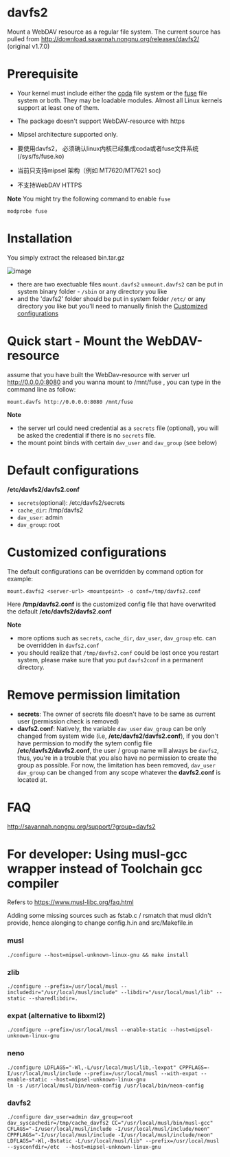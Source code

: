 # davfs2
Mount a WebDAV resource as a regular file system.
The current source has pulled from http://download.savannah.nongnu.org/releases/davfs2/ (original v1.7.0)

# Prerequisite
- Your kernel must include either the [coda](https://docs.kernel.org/filesystems/coda.html) file system or the [fuse](https://www.kernel.org/doc/html/latest/filesystems/fuse.html) file system or both. They may be loadable modules. Almost all Linux kernels support at least one of them. 
- The package doesn't support WebDAV-resource with https 
- Mipsel architecture supported only.

- 要使用davfs2， 必须确认linux内核已经集成coda或者fuse文件系统(/sys/fs/fuse.ko)
- 当前只支持mipsel 架构（例如 MT7620/MT7621 soc)
- 不支持WebDAV HTTPS

**Note**
You might try the following command to enable `fuse`
```
modprobe fuse
```

# Installation
You simply extract the released bin.tar.gz

![image](https://user-images.githubusercontent.com/345840/202638456-ec56b8fc-2c44-409a-a810-16209779b399.png)

- there are two exectuable files `mount.davfs2` `unmount.davfs2` can be put in system binary folder - `/sbin` or any directory you like
- and the 'davfs2' folder should be put in system folder `/etc/` or any directory you like but you'll need to manually finish the [Customized configurations](README.md/customized-configurations) 

# Quick start - Mount the WebDAV-resource
assume that you have built the WebDav-resource with server url http://0.0.0.0:8080
and you wanna mount to /mnt/fuse , you can type in the command line as follow:
```
mount.davfs http://0.0.0.0:8080 /mnt/fuse
```
**Note**
- the server url could need credential as a `secrets` file (optional), you will be asked the credential if there is no `secrets` file.
- the mount point binds with certain `dav_user` and `dav_group`  (see below)

# Default configurations
**/etc/davfs2/davfs2.conf**
- `secrets`(optional): /etc/davfs2/secrets
- `cache_dir`: /tmp/davfs2
- `dav_user`: admin
- `dav_group`: root

# Customized configurations
The default configurations can be overridden by command option for example:
```
mount.davfs2 <server-url> <mountpoint> -o conf=/tmp/davfs2.conf
```
Here **/tmp/davfs2.conf** is the customized config file that have overwrited the default **/etc/davfs2/davfs2.conf**

**Note** 
- more options such as `secrets`, `cache_dir`, `dav_user`, `dav_group` etc. can be overridden in `davfs2.conf`
- you should realize that `/tmp/davfs2.conf` could be lost once you restart system, please make sure that you put `davfs2conf` in a permanent directory.

# Remove permission limitation 
- **secrets**: The owner of secrets file doesn't have to be same as current user (permission check is removed)
- **davfs2.conf**:  Natively, the variable `dav_user` `dav_group` can be only changed from system wide (i.e, **/etc/davfs2/davfs2.conf**), if you don't have permission to modify the sytem config file **/etc/davfs2/davfs2.conf**, the user / group name will always be `davfs2`, thus, you're in a trouble that you also have no permission to create the group as possible. For now, the limitation has been removed, `dav_user` `dav_group` can be changed from any scope whatever the **davfs2.conf** is located at.

# FAQ
http://savannah.nongnu.org/support/?group=davfs2

# For developer: Using musl-gcc wrapper instead of Toolchain gcc compiler
Refers to https://www.musl-libc.org/faq.html

Adding some missing sources such as fstab.c / rsmatch that musl didn't provide,
hence alonging to change config.h.in and src/Makefile.in

### musl
```
./configure --host=mipsel-unknown-linux-gnu && make install
```

### zlib
```
./configure --prefix=/usr/local/musl --includedir="/usr/local/musl/include" --libdir="/usr/local/musl/lib" --static --sharedlibdir=.
```

### expat (alternative to libxml2)
```
./configure --prefix=/usr/local/musl --enable-static --host=mipsel-unknown-linux-gnu
```

### neno
```
./configure LDFLAGS="-Wl,-L/usr/local/musl/lib,-lexpat" CPPFLAGS=-I/usr/local/musl/include --prefix=/usr/local/musl --with-expat --enable-static --host=mipsel-unknown-linux-gnu
ln -s /usr/local/musl/bin/neon-config /usr/local/bin/neon-config
```

### davfs2
```
./configure dav_user=admin dav_group=root dav_syscachedir=/tmp/cache_davfs2 CC="/usr/local/musl/bin/musl-gcc" CFLAGS="-I/user/local/musl/include -I/usr/local/musl/include/neon" CPPFLAGS="-I/usr/local/musl/include -I/usr/local/musl/include/neon" LDFLAGS="-Wl,-Bstatic -L/usr/local/musl/lib" --prefix=/usr/local/musl --sysconfdir=/etc  --host=mipsel-unknown-linux-gnu
```
